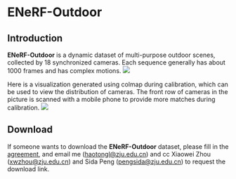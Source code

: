 # ENeRF-Outdoor
## Introduction
**ENeRF-Outdoor** is a dynamic dataset of multi-purpose outdoor scenes, collected by 18 synchronized cameras. Each sequence generally has about 1000 frames and has complex motions.
![](../assets/enerf_outdoor.jpg)


Here is a visualization generated using colmap during calibration, which can be used to view the distribution of cameras. The front row of cameras in the picture is scanned with a mobile phone to provide more matches during calibration.
![](../assets/enerf_outdoor_calib.png)


## Download

If someone wants to download the **ENeRF-Outdoor** dataset, please fill in the [agreement](https://zjueducn-my.sharepoint.com/:f:/g/personal/haotongl_zju_edu_cn/Elsj6QFXMVVBvjaqR2CFWrUBrRMfTjFiYpVcA5BAqqM3gA?e=vL8tiQ), and email me (haotongl@zju.edu.cn) and cc Xiaowei Zhou (xwzhou@zju.edu.cn) and Sida Peng (pengsida@zju.edu.cn) to request the download link.
